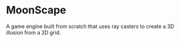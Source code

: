 # MoonScape
A game engine built from scratch that uses ray casters to create a 3D illusion from a 2D grid.
